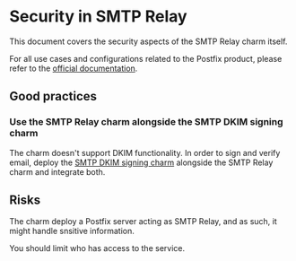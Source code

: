 <!-- vale Canonical.007-Headings-sentence-case = NO -->
# Security in SMTP Relay
<!-- vale Canonical.007-Headings-sentence-case = YES -->

This document covers the security aspects of the SMTP Relay charm itself.

For all use cases and configurations related to the Postfix product, please refer to the [official documentation](https://www.postfix.org/SMTPD_ACCESS_README.html).

## Good practices

<!-- vale Canonical.007-Headings-sentence-case = NO -->
### Use the SMTP Relay charm alongside the SMTP DKIM signing charm
<!-- vale Canonical.007-Headings-sentence-case = YES -->

The charm doesn't support DKIM functionality. In order to sign and verify email, deploy the [SMTP DKIM signing charm](https://charmhub.io/smtp-dkim-signing) alongside the SMTP Relay charm and integrate both.

## Risks

The charm deploy a Postfix server acting as SMTP Relay, and as such, it might handle snsitive information.

You should limit who has access to the service.
